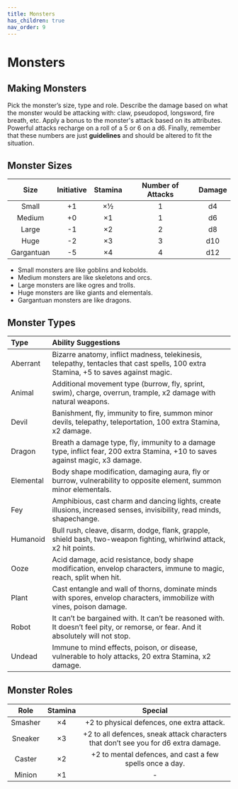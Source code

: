 ```yaml
---
title: Monsters
has_children: true
nav_order: 9	
---
```


# Monsters

## Making Monsters
Pick the monster’s size, type and role. Describe the damage based on what the monster would be attacking with: claw, pseudopod, longsword, fire breath, etc. Apply a bonus to the monster's attack based on its attributes. Powerful attacks recharge on a roll of a 5 or 6 on a d6. Finally, remember that these numbers are just **guidelines** and should be altered to fit the situation.

## Monster Sizes

| Size       | Initiative | Stamina | Number of Attacks | Damage |
|:----------:|:----------:|:-------:|:-----------------:|:------:|
| Small      | +1         | ×½      | 1                 | d4     |
| Medium     | +0         | ×1      | 1                 | d6     |
| Large      | -1         | ×2      | 2                 | d8     |
| Huge       | -2         | ×3      | 3                 | d10    |
| Gargantuan | -5         | ×4      | 4                 | d12    |

* Small monsters are like goblins and kobolds.
* Medium monsters are like skeletons and orcs.
* Large monsters are like ogres and trolls.
* Huge monsters are like giants and elementals.
* Gargantuan monsters are like dragons.

## Monster Types

| Type      | Ability Suggestions                                                                                                                 |
|:----------|:------------------------------------------------------------------------------------------------------------------------------------|
| Aberrant  | Bizarre anatomy, inflict madness, telekinesis, telepathy, tentacles that cast spells, 100 extra Stamina, +5 to saves against magic. |
| Animal    | Additional movement type (burrow, fly, sprint, swim), charge, overrun, trample, x2 damage with natural weapons.                     |
| Devil     | Banishment, fly, immunity to fire, summon minor devils, telepathy, teleportation, 100 extra Stamina, x2 damage.                     |
| Dragon    | Breath a damage type, fly, immunity to a damage type, inflict fear, 200 extra Stamina, +10 to saves against magic, x3 damage.       |
| Elemental | Body shape modification, damaging aura, fly or burrow, vulnerability to opposite element, summon minor elementals.                  |
| Fey       | Amphibious, cast charm and dancing lights, create illusions, increased senses, invisibility, read minds, shapechange.               |
| Humanoid  | Bull rush, cleave, disarm, dodge, flank, grapple, shield bash, two-weapon fighting, whirlwind attack, x2 hit points.                |
| Ooze      | Acid damage, acid resistance, body shape modification, envelop characters, immune to magic, reach, split when hit.                  |
| Plant     | Cast entangle and wall of thorns, dominate minds with spores, envelop characters, immobilize with vines, poison damage.             |
| Robot     | It can’t be bargained with. It can’t be reasoned with. It doesn’t feel pity, or remorse, or fear. And it absolutely will not stop.  |
| Undead    | Immune to mind effects, poison, or disease, vulnerable to holy attacks, 20 extra Stamina, x2 damage.                                |

## Monster Roles

| Role    | Stamina | Special                                                                             |
|:-------:|:-------:|:-----------------------------------------------------------------------------------:|
| Smasher | ×4      | +2 to physical defences, one extra attack.                                          |
| Sneaker | ×3      | +2 to all defences, sneak attack characters that don’t see you for d6 extra damage. |
| Caster  | ×2      | +2 to mental defences, and cast a few spells once a day.                            |
| Minion  | ×1      | -                                                                                   |
